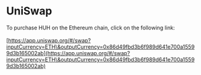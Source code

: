 # UniSwap

To purchase HUH on the Ethereum chain, click on the following link:\
\
[https://app.uniswap.org/#/swap?inputCurrency=ETH\&outputCurrency=0x86d49fbd3b6f989d641e700a15599d3b165002ab](https://app.uniswap.org/#/swap?inputCurrency=ETH\&outputCurrency=0x86d49fbd3b6f989d641e700a15599d3b165002ab)

